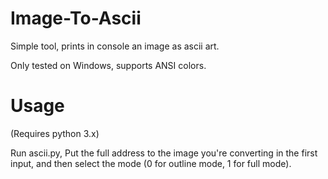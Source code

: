 # Image-To-Ascii
Simple tool, prints in console an image as ascii art.

Only tested on Windows, supports ANSI colors.

# Usage
(Requires python 3.x)

Run ascii.py, Put the full address to the image you're converting in the first input, and then select the mode (0 for outline mode, 1 for full mode).
